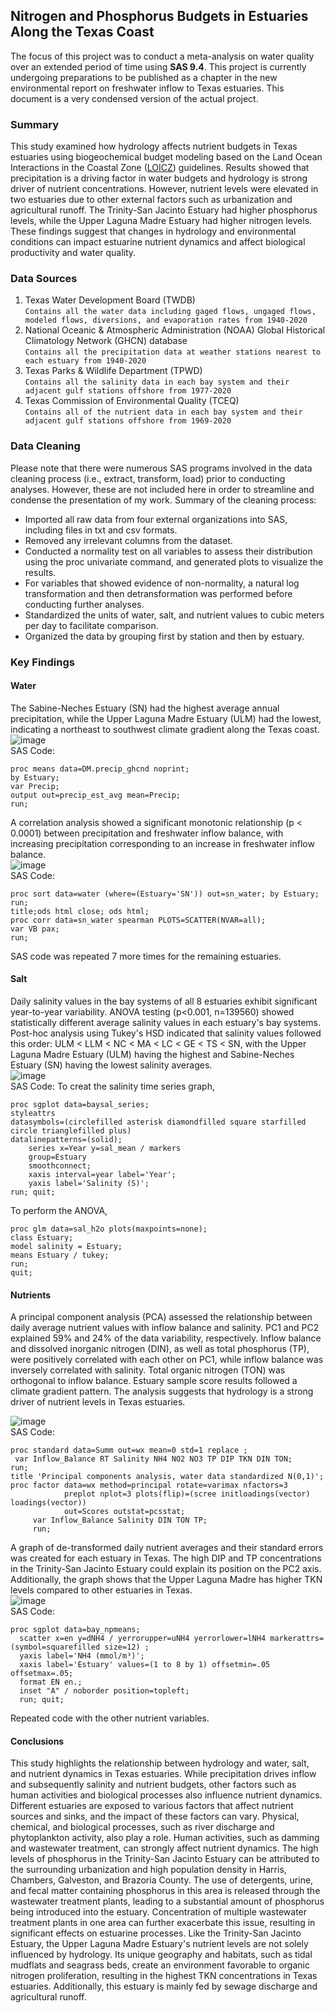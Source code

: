 ## Nitrogen and Phosphorus Budgets in Estuaries Along the Texas Coast
The focus of this project was to conduct a meta-analysis on water quality over an extended period of time using **SAS 9.4**. This project is currently undergoing preparations to be published as a chapter in the new environmental report on freshwater inflow to Texas estuaries. This document is a very condensed version of the actual project.


### Summary
This study examined how hydrology affects nutrient budgets in Texas estuaries using biogeochemical budget modeling based on the Land Ocean Interactions in the Coastal Zone ([LOICZ](https://www.sciencedirect.com/science/article/pii/S2213305416300054)) guidelines. Results showed that precipitation is a driving factor in water budgets and hydrology is strong driver of nutrient concentrations. However, nutrient levels were elevated in two estuaries due to other external factors such as urbanization and agricultural runoff. The Trinity-San Jacinto Estuary had higher phosphorus levels, while the Upper Laguna Madre Estuary had higher nitrogen levels. These findings suggest that changes in hydrology and environmental conditions can impact estuarine nutrient dynamics and affect biological productivity and water quality.

### Data Sources

1. Texas Water Development Board (TWDB) <br>
```Contains all the water data including gaged flows, ungaged flows, modeled flows, diversions, and evaporation rates from 1940-2020```
2. National Oceanic & Atmospheric Administration (NOAA) Global Historical Climatology Network (GHCN) database <br>
```Contains all the precipitation data at weather stations nearest to each estuary from 1940-2020```
3. Texas Parks & Wildlife Department (TPWD) <br>
```Contains all the salinity data in each bay system and their adjacent gulf stations offshore from 1977-2020```
4. Texas Commission of Environmental Quality (TCEQ) <br>
```Contains all of the nutrient data in each bay system and their adjacent gulf stations offshore from 1969-2020```

### Data Cleaning

Please note that there were numerous SAS programs involved in the data cleaning process (i.e., extract, transform, load) prior to conducting analyses. However, these are not included here in order to streamline and condense the presentation of my work.
Summary of the cleaning process:
- Imported all raw data from four external organizations into SAS, including files in txt and csv formats.
- Removed any irrelevant columns from the dataset.
- Conducted a normality test on all variables to assess their distribution using the proc univariate command, and generated plots to visualize the results.
- For variables that showed evidence of non-normality, a natural log transformation and then detransformation was performed before conducting further analyses.
- Standardized the units of water, salt, and nutrient values to cubic meters per day to facilitate comparison.
- Organized the data by grouping first by station and then by estuary.

### Key Findings

#### Water

The Sabine-Neches Estuary (SN) had the highest average annual precipitation, while the Upper Laguna Madre Estuary (ULM) had the lowest, indicating a northeast to southwest climate gradient along the Texas coast. <br>
![image](https://user-images.githubusercontent.com/123992539/227271676-d62a8392-1140-4074-a5fe-671170fe5f70.png) <br>
SAS Code:
```SAS
proc means data=DM.precip_ghcnd noprint;
by Estuary;
var Precip;
output out=precip_est_avg mean=Precip;
run;
```

A correlation analysis showed a significant monotonic relationship (p < 0.0001) between precipitation and freshwater inflow balance, with increasing precipitation corresponding to an increase in freshwater inflow balance. <br>
![image](https://user-images.githubusercontent.com/123992539/227273055-ac6cc81d-6353-4ed9-a9c6-3a128c49817d.png) <br>
SAS Code:
```SAS
proc sort data=water (where=(Estuary='SN')) out=sn_water; by Estuary; run;
title;ods html close; ods html; 
proc corr data=sn_water spearman PLOTS=SCATTER(NVAR=all);
var VB pax;
run;
```
SAS code was repeated 7 more times for the remaining estuaries. <br>


#### Salt

Daily salinity values in the bay systems of all 8 estuaries exhibit significant year-to-year variability. ANOVA testing (p<0.001, n=139560) showed statistically different average salinity values in each estuary's bay systems. Post-hoc analysis using Tukey's HSD indicated that salinity values followed this order: ULM < LLM < NC < MA < LC < GE < TS < SN, with the Upper Laguna Madre Estuary (ULM) having the highest and Sabine-Neches Estuary (SN) having the lowest salinity averages. <br>
![image](https://user-images.githubusercontent.com/123992539/227275822-0f329f81-cdfa-4ff3-8bd5-61e9e7ac808b.png) <br>
SAS Code:
To creat the salinity time series graph,
```SAS
proc sgplot data=baysal_series;
styleattrs 
datasymbols=(circlefilled asterisk diamondfilled square starfilled circle trianglefilled plus)
datalinepatterns=(solid);
	series x=Year y=sal_mean / markers
	group=Estuary
	smoothconnect;
	xaxis interval=year label='Year';
	yaxis label='Salinity (S)';
run; quit;
```
To perform the ANOVA,
```SAS
proc glm data=sal_h2o plots(maxpoints=none);
class Estuary;
model salinity = Estuary;
means Estuary / tukey;
run;
quit;
```

#### Nutrients

A principal component analysis (PCA) assessed the relationship between daily average nutrient values with inflow balance and salinity. PC1 and PC2 explained 59% and 24% of the data variability, respectively. Inflow balance and dissolved inorganic nitrogen (DIN), as well as total phosphorus (TP), were positively correlated with each other on PC1, while inflow balance was inversely correlated with salinity. Total organic nitrogen (TON) was orthogonal to inflow balance. Estuary sample score results followed a climate gradient pattern. The analysis suggests that hydrology is a strong driver of nutrient levels in Texas estuaries. <br>

![image](https://user-images.githubusercontent.com/123992539/227278730-cc461563-31aa-4cbe-bcff-b70a5abb0f2a.png) <br>
SAS Code:
```SAS
proc standard data=Summ out=wx mean=0 std=1 replace ;
 var Inflow_Balance RT Salinity NH4 NO2 NO3 TP DIP TKN DIN TON;
run;
title 'Principal components analysis, water data standardized N(0,1)';
proc factor data=wx method=principal rotate=varimax nfactors=3  
            preplot nplot=3 plots(flip)=(scree initloadings(vector) loadings(vector))  
            out=Scores outstat=pcsstat;
     var Inflow_Balance Salinity DIN TON TP;
	 run;
```


A graph of de-transformed daily nutrient averages and their standard errors was created for each estuary in Texas. The high DIP and TP concentrations in the Trinity-San Jacinto Estuary could explain its position on the PC2 axis. Additionally, the graph shows that the Upper Laguna Madre has higher TKN levels compared to other estuaries in Texas. <br>
![image](https://user-images.githubusercontent.com/123992539/227279572-c4d360f3-807e-4459-8700-3c252e437d70.png) <br>
SAS Code:
```SAS
proc sgplot data=bay_npmeans;
  scatter x=en y=dNH4 / yerrorupper=uNH4 yerrorlower=lNH4 markerattrs=(symbol=squarefilled size=12) ;
  yaxis label='NH4 (mmol/m³)';
  xaxis label='Estuary' values=(1 to 8 by 1) offsetmin=.05 offsetmax=.05;
  format EN en.;
  inset "A" / noborder position=topleft;
  run; quit;
  ```
  Repeated code with the other nutrient variables.
  
  #### Conclusions
 This study highlights the relationship between hydrology and water, salt, and nutrient dynamics in Texas estuaries. While precipitation drives inflow and subsequently salinity and nutrient budgets, other factors such as human activities and biological processes also influence nutrient dynamics. Different estuaries are exposed to various factors that affect nutrient sources and sinks, and the impact of these factors can vary. Physical, chemical, and biological processes, such as river discharge and phytoplankton activity, also play a role. Human activities, such as damming and wastewater treatment, can strongly affect nutrient dynamics. The high levels of phosphorus in the Trinity-San Jacinto Estuary can be attributed to the surrounding urbanization and high population density in Harris, Chambers, Galveston, and Brazoria County. The use of detergents, urine, and fecal matter containing phosphorus in this area is released through the wastewater treatment plants, leading to a substantial amount of phosphorus being introduced into the estuary. Concentration of multiple wastewater treatment plants in one area can further exacerbate this issue, resulting in significant effects on estuarine processes. Like the Trinity-San Jacinto Estuary, the Upper Laguna Madre Estuary's nutrient levels are not solely influenced by hydrology. Its unique geography and habitats, such as tidal mudflats and seagrass beds, create an environment favorable to organic nitrogen proliferation, resulting in the highest TKN concentrations in Texas estuaries. Additionally, this estuary is mainly fed by sewage discharge and agricultural runoff.
